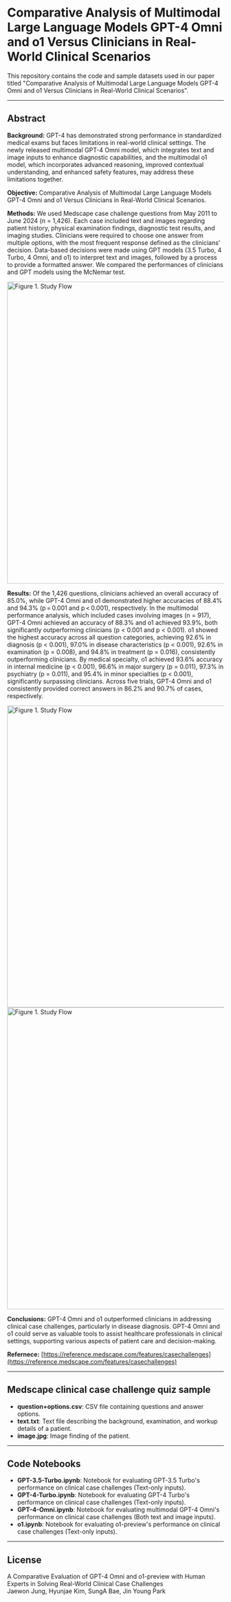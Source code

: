
# Comparative Analysis of Multimodal Large Language Models GPT-4 Omni and o1 Versus Clinicians in Real-World Clinical Scenarios

This repository contains the code and sample datasets used in our paper titled "Comparative Analysis of Multimodal Large Language Models GPT-4 Omni and o1 Versus Clinicians in Real-World Clinical Scenarios".

---

## Abstract

**Background:** GPT-4 has demonstrated strong performance in standardized medical exams but faces limitations in real-world clinical settings. The newly released multimodal GPT-4 Omni model, which integrates text and image inputs to enhance diagnostic capabilities, and the multimodal o1 model, which incorporates advanced reasoning, improved contextual understanding, and enhanced safety features, may address these limitations together.

**Objective:** Comparative Analysis of Multimodal Large Language Models GPT-4 Omni and o1 Versus Clinicians in Real-World Clinical Scenarios.

**Methods:** We used Medscape case challenge questions from May 2011 to June 2024 (n = 1,426). Each case included text and images regarding patient history, physical examination findings, diagnostic test results, and imaging studies. Clinicians were required to choose one answer from multiple options, with the most frequent response defined as the clinicians’ decision. Data-based decisions were made using GPT models (3.5 Turbo, 4 Turbo, 4 Omni, and o1) to interpret text and images, followed by a process to provide a formatted answer. We compared the performances of clinicians and GPT models using the McNemar test.

[<img src="https://github.com/user-attachments/assets/703cb0f4-4b93-432b-a90c-8b42e1cc14f0" alt="Figure 1. Study Flow" width="700">](https://github.com/user-attachments/assets/703cb0f4-4b93-432b-a90c-8b42e1cc14f0)

**Results:** Of the 1,426 questions, clinicians achieved an overall accuracy of 85.0%, while GPT-4 Omni and o1 demonstrated higher accuracies of 88.4% and 94.3% (p = 0.001 and p < 0.001), respectively. In the multimodal performance analysis, which included cases involving images (n = 917), GPT-4 Omni achieved an accuracy of 88.3% and o1 achieved 93.9%, both significantly outperforming clinicians (p < 0.001 and p < 0.001). o1 showed the highest accuracy across all question categories, achieving 92.6% in diagnosis (p < 0.001), 97.0% in disease characteristics (p < 0.001), 92.6% in examination (p = 0.008), and 94.8% in treatment (p = 0.016), consistently outperforming clinicians. By medical specialty, o1 achieved 93.6% accuracy in internal medicine (p < 0.001), 96.6% in major surgery (p = 0.011), 97.3% in psychiatry (p = 0.011), and 95.4% in minor specialties (p < 0.001), significantly surpassing clinicians. Across five trials, GPT-4 Omni and o1 consistently provided correct answers in 86.2% and 90.7% of cases, respectively.

[<img src="https://github.com/user-attachments/assets/d73fe7f3-4b00-4849-b11e-6696c9bb4ddc" alt="Figure 1. Study Flow" width="700">](https://github.com/user-attachments/assets/d73fe7f3-4b00-4849-b11e-6696c9bb4ddc)
[<img src="https://github.com/user-attachments/assets/e9087757-a919-46ae-b949-2723f0eb9f8f" alt="Figure 1. Study Flow" width="700">](https://github.com/user-attachments/assets/e9087757-a919-46ae-b949-2723f0eb9f8f)

**Conclusions:** GPT-4 Omni and o1 outperformed clinicians in addressing clinical case challenges, particularly in disease diagnosis. GPT-4 Omni and o1 could serve as valuable tools to assist healthcare professionals in clinical settings, supporting various aspects of patient care and decision-making.

**Refernece:** [https://reference.medscape.com/features/casechallenges](https://reference.medscape.com/features/casechallenges)

---

## Medscape clinical case challenge quiz sample

- **question+options.csv**: CSV file containing questions and answer options.
- **text.txt**: Text file describing the background, examination, and workup details of a patient.
- **image.jpg**: Image finding of the patient.

---

## Code Notebooks

- **GPT-3.5-Turbo.ipynb**: Notebook for evaluating GPT-3.5 Turbo's performance on clinical case challenges (Text-only inputs).
- **GPT-4-Turbo.ipynb**: Notebook for evaluating GPT-4 Turbo's performance on clinical case challenges (Text-only inputs).
- **GPT-4-Omni.ipynb**: Notebook for evaluating multimodal GPT-4 Omni's performance on clinical case challenges (Both text and image inputs).
- **o1.ipynb**: Notebook for evaluating o1-preview's performance on clinical case challenges (Text-only inputs).

---

## License
A Comparative Evaluation of GPT-4 Omni and o1-preview with Human Experts in Solving Real-World Clinical Case Challenges  
Jaewon Jung, Hyunjae Kim, SungA Bae, Jin Young Park
